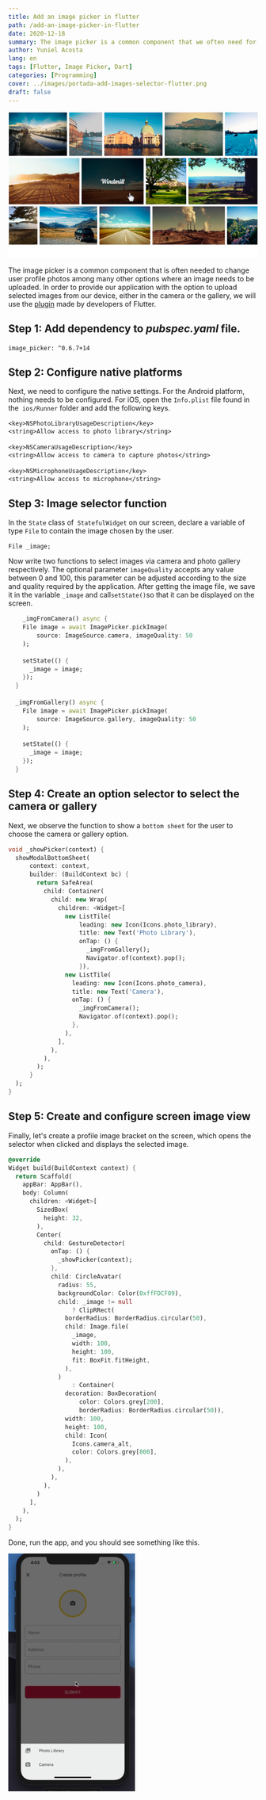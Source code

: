 ```yaml
---
title: Add an image picker in flutter
path: /add-an-image-picker-in-flutter
date: 2020-12-18
summary: The image picker is a common component that we often need for user profiles and other things. How to add an image picker to flutter to select images from gallery or camera
author: Yuniel Acosta
lang: en
tags: [Flutter, Image Picker, Dart]
categories: [Programming]
cover: ../images/portada-add-images-selector-flutter.png
draft: false
---
```



![background](../images/portada-add-images-selector-flutter.png)

The image picker is a common component that is often needed to change user profile photos among many other options where an image needs to be uploaded. In order to provide our application with the option to upload selected images from our device, either in the camera or the gallery, we will use the [plugin](https://pub.dev/packages/image_picker) made by developers of Flutter.

## **Step 1**: Add dependency to **_pubspec.yaml_** file.

    image_picker: ^0.6.7+14

## **Step 2**: Configure native platforms

Next, we need to configure the native settings. For the Android platform, nothing needs to be configured. For iOS, open the `Info.plist` file found in the` ios/Runner` folder and add the following keys.
~~~text
<key>NSPhotoLibraryUsageDescription</key>
<string>Allow access to photo library</string>

<key>NSCameraUsageDescription</key>
<string>Allow access to camera to capture photos</string>

<key>NSMicrophoneUsageDescription</key>
<string>Allow access to microphone</string>
~~~
## **Step 3**: Image selector function

In the `State` class of` StatefulWidget` on our screen, declare a variable of type `File` to contain the image chosen by the user.

    File _image;

Now write two functions to select images via camera and photo gallery respectively. The optional parameter `imageQuality` accepts any value between 0 and 100, this parameter can be adjusted according to the size and quality required by the application. After getting the image file, we save it in the variable `_image` and call` setState() `so that it can be displayed on the screen.

~~~dart
    _imgFromCamera() async {
    File image = await ImagePicker.pickImage(
        source: ImageSource.camera, imageQuality: 50
    );
  
    setState(() {
      _image = image;
    });
  }
  
  _imgFromGallery() async {
    File image = await ImagePicker.pickImage(
        source: ImageSource.gallery, imageQuality: 50
    );
  
    setState(() {
      _image = image;
    });
  }
~~~

## **Step 4**: Create an option selector to select the camera or gallery

Next, we observe the function to show a `bottom sheet` for the user to choose the camera or gallery option.

~~~dart
void _showPicker(context) {
  showModalBottomSheet(
      context: context,
      builder: (BuildContext bc) {
        return SafeArea(
          child: Container(
            child: new Wrap(
              children: <Widget>[
                new ListTile(
                    leading: new Icon(Icons.photo_library),
                    title: new Text('Photo Library'),
                    onTap: () {
                      _imgFromGallery();
                      Navigator.of(context).pop();
                    }),
                new ListTile(
                  leading: new Icon(Icons.photo_camera),
                  title: new Text('Camera'),
                  onTap: () {
                    _imgFromCamera();
                    Navigator.of(context).pop();
                  },
                ),
              ],
            ),
          ),
        );
      }
  );
}
~~~

## **Step 5**: Create and configure screen image view
Finally, let's create a profile image bracket on the screen, which opens the selector when clicked and displays the selected image.

~~~dart
@override
Widget build(BuildContext context) {
  return Scaffold(
    appBar: AppBar(),
    body: Column(
      children: <Widget>[
        SizedBox(
          height: 32,
        ),
        Center(
          child: GestureDetector(
            onTap: () {
              _showPicker(context);
            },
            child: CircleAvatar(
              radius: 55,
              backgroundColor: Color(0xffFDCF09),
              child: _image != null
                  ? ClipRRect(
                borderRadius: BorderRadius.circular(50),
                child: Image.file(
                  _image,
                  width: 100,
                  height: 100,
                  fit: BoxFit.fitHeight,
                ),
              )
                  : Container(
                decoration: BoxDecoration(
                    color: Colors.grey[200],
                    borderRadius: BorderRadius.circular(50)),
                width: 100,
                height: 100,
                child: Icon(
                  Icons.camera_alt,
                  color: Colors.grey[800],
                ),
              ),
            ),
          ),
        )
      ],
    ),
  );
}

~~~

Done, run the app, and you should see something like this.

![Result](../images/resultado.gif)

